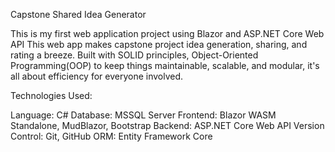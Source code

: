 Capstone Shared Idea Generator

This is my first web application project using Blazor and ASP.NET Core Web API
This web app makes capstone project idea generation, sharing, and rating a breeze. Built with SOLID principles, Object-Oriented Programming(OOP) to keep things maintainable, scalable, and modular, it's all about efficiency for everyone involved.

Technologies Used:

Language: C#
Database: MSSQL Server
Frontend: Blazor WASM Standalone, MudBlazor, Bootstrap
Backend: ASP.NET Core Web API
Version Control: Git, GitHub
ORM: Entity Framework Core
